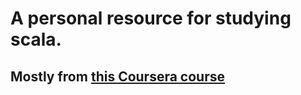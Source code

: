 # A personal resource for studying scala.
## Mostly from [this Coursera course](https://www.coursera.org/learn/progfun1/home/welcome)
